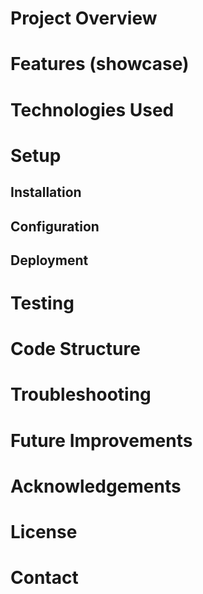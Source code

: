# Project Overview

# Features (showcase)

# Technologies Used

# Setup

## Installation

## Configuration

## Deployment

# Testing

# Code Structure

# Troubleshooting

# Future Improvements

# Acknowledgements

# License

# Contact
